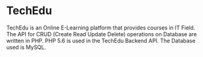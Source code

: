 # TechEdu
TechEdu is an Online E-Learning platform that provides courses in IT Field.  The API for CRUD (Create Read Update Delete) operations on Database are written in PHP.  PHP 5.6 is used in the TechEdu Backend API.  The Database used is MySQL.
